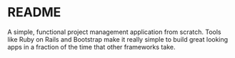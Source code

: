 # README

A simple, functional project management application from scratch. Tools like Ruby on Rails and Bootstrap make it really simple to build great looking apps in a fraction of the time that other frameworks take.